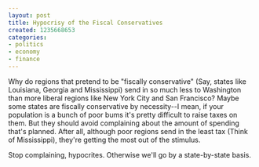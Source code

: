 ```yaml
---
layout: post
title: Hypocrisy of the Fiscal Conservatives
created: 1235668653
categories:
- politics
- economy
- finance
---
```

Why do regions that pretend to be "fiscally conservative" (Say, states like Louisiana, Georgia and Mississippi) send in so much less to Washington than more liberal regions like New York City and San Francisco? Maybe some states are fiscally conservative by necessity--I mean, if your population is a bunch of poor bums it's pretty difficult to raise taxes on them. But they should avoid complaining about the amount of spending that's planned. After all, although poor regions send in the least tax (Think of Mississippi), they're getting the most out of the stimulus.

Stop complaining, hypocrites. Otherwise we'll go by a state-by-state basis.
